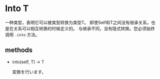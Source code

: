 # Into T

一种类型，表明它可以被类型转换为类型T。
即使Self和T之间没有继承关系，也是在关系可以相互转换的时候定义的。
与继承不同，没有隐式转换。您必须始终调用 `.into` 方法。

## methods

* into(self, T) -> T

  変換を行います。
